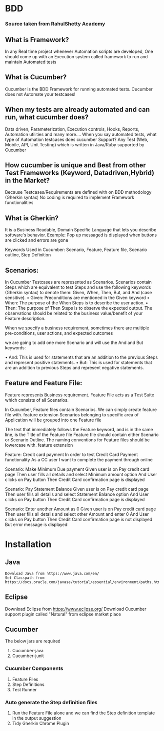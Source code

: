 # BDD

### Source taken from RahulShetty Academy

## What is Framework?
In any Real time project whenever Automation scripts are developed, One should come up with an Execution system called framework to run and maintain Automated tests

## What is Cucumber?
Cucumber is the BDD Framework for running automated tests. 
Cucumber does not Automate your testcases!

## When my tests are already automated and can run, what cucumber does? 
Data driven, Parameterization, Execution controls, Hooks, Reports, Automation utilities and many more….
When you say automated tests, what type of Automation testcases does cucumber Support?
Any Test (Web, Mobile, API, Unit Testing) which is written in Java/Ruby supported by Cucumber

## How cucumber is unique and Best from other Test Frameworks (Keyword, Datadriven,Hybrid) in the Market?
Because Testcases/Requirements are defined with on BDD methodology (Gherkin syntax)
No coding is required to implement Framework functionalities

## What is Gherkin? 
 It is a Business Readable, Domain Specific Language  that lets you describe software's behavior.
Example: Pop up messaged is displayed when buttons are clicked and errors are gone	

Keywords Used in Cucumber: Scenario, Feature, Feature file, Scenario outline, Step Definition

## Scenarios:
In Cucumber Testcases are represented as Scenarios.
Scenarios contain Steps which are equivalent to test Steps and use the following keywords (Gherkin syntax) to denote them: Given, When, Then, But, and And (case sensitive).
•	Given: Preconditions are mentioned in the Given keyword
•	When: The purpose of the When Steps is to describe the user action.
•	Then: The purpose of Then Steps is to observe the expected output. The observations should be related to the business value/benefit of your Feature description.

When we specify a business requirement, sometimes there are multiple pre-conditions, user actions, and expected outcomes

we are going to add one more Scenario and will use the And and But keywords:

•	And: This is used for statements that are an addition to the previous Steps and represent positive statements.
•	But: This is used for statements that are an addition to previous Steps and represent negative statements.





## Feature and Feature File:
Feature represents Business requirement.
Feature File acts as a Test Suite which consists of all Scenarios.

In Cucumber, Feature files contain Scenarios. We can simply create feature file with. feature extension
Scenarios belonging to specific area of Application will be grouped into one Feature file

The text that immediately follows the Feature keyword, and is in the same line, is the Title of the Feature file
 Feature file should contain either Scenario or Scenario Outline. The naming conventions for Feature files should be lowercase with. feature extension 

 Feature: Credit card payment
  In order to test Credit Card Payment functionality
  As a CC user
  I want to complete the payment through online

  Scenario: Make Minimum Due payment 
    Given user is on Pay credit card page
    Then user fills all details and select Minimum amount option
    And User clicks on Pay button
Then Credit Card confirmation page is displayed

  Scenario: Pay Statement Balance 
    Given user is on Pay credit card page
    Then user fills all details and select Statement Balance option
    And User clicks on Pay button
Then Credit Card confirmation page is displayed


  Scenario: Enter another Amount as 0
    Given user is on Pay credit card page
    Then user fills all details and select other Amount and enter 0
    And User clicks on Pay button
Then Credit Card confirmation page is not displayed
But error message is displayed

# Installation

## Java
    Download Java from https://www.java.com/en/
    Set Classpath from https://docs.oracle.com/javase/tutorial/essential/environment/paths.html
    
## Eclipse
   Download Eclipse from https://www.eclipse.org/
   Download Cucumber support plugin called "Natural" from eclipse market place
   
## Cucumber
   The below jars are required
   1. Cucumber-java
   2. Cucumber-junit

### Cucumber Components
   1. Feature Files
   2. Step Definitions
   3. Test Runner

### Auto generate the Step definition files
   1. Run the Feature File alone and we can find the Step definition template in the output suggestion
   2. Tidy Gherkin Chrome Plugin
   

